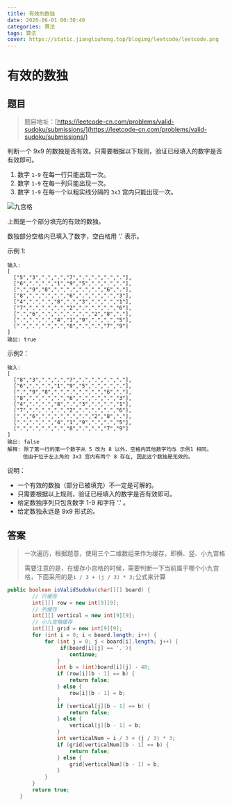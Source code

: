 ```yaml
---
title: 有效的数独
date: 2020-06-01 00:30:40
categories: 算法
tags: 算法
cover: https://static.jiangliuhong.top/blogimg/leetcode/leetcode.png
---
```


#  有效的数独

## 题目

> 题目地址：[https://leetcode-cn.com/problems/valid-sudoku/submissions/](https://leetcode-cn.com/problems/valid-sudoku/submissions/)

判断一个 9x9 的数独是否有效。只需要根据以下规则，验证已经填入的数字是否有效即可。

1. 数字 `1-9` 在每一行只能出现一次。
2. 数字 `1-9` 在每一列只能出现一次。
3. 数字 `1-9` 在每一个以粗实线分隔的 `3x3` 宫内只能出现一次。

![九宫格](https://static.jiangliuhong.top/blogimg/leetcode/sudoku.png)

上图是一个部分填充的有效的数独。

数独部分空格内已填入了数字，空白格用 '.' 表示。

示例 1:

```
输入:
[
  ["5","3",".",".","7",".",".",".","."],
  ["6",".",".","1","9","5",".",".","."],
  [".","9","8",".",".",".",".","6","."],
  ["8",".",".",".","6",".",".",".","3"],
  ["4",".",".","8",".","3",".",".","1"],
  ["7",".",".",".","2",".",".",".","6"],
  [".","6",".",".",".",".","2","8","."],
  [".",".",".","4","1","9",".",".","5"],
  [".",".",".",".","8",".",".","7","9"]
]
输出: true
```

示例2：

```
输入:
[
  ["8","3",".",".","7",".",".",".","."],
  ["6",".",".","1","9","5",".",".","."],
  [".","9","8",".",".",".",".","6","."],
  ["8",".",".",".","6",".",".",".","3"],
  ["4",".",".","8",".","3",".",".","1"],
  ["7",".",".",".","2",".",".",".","6"],
  [".","6",".",".",".",".","2","8","."],
  [".",".",".","4","1","9",".",".","5"],
  [".",".",".",".","8",".",".","7","9"]
]
输出: false
解释: 除了第一行的第一个数字从 5 改为 8 以外，空格内其他数字均与 示例1 相同。
     但由于位于左上角的 3x3 宫内有两个 8 存在, 因此这个数独是无效的。
```

说明：
- 一个有效的数独（部分已被填充）不一定是可解的。
- 只需要根据以上规则，验证已经填入的数字是否有效即可。
- 给定数独序列只包含数字 1-9 和字符 '.' 。
- 给定数独永远是 9x9 形式的。

## 答案

> 一次遍历，根据题意，使用三个二维数组来作为缓存，即横、竖、小九宫格
>
> 需要注意的是，在缓存小宫格的时候，需要判断一下当前属于哪个小九宫格，下面采用的是`i / 3 + (j / 3) * 3;`公式来计算

```java
public boolean isValidSudoku(char[][] board) {
        // 行缓存
        int[][] row = new int[9][9];
        // 列缓存
        int[][] vertical = new int[9][9];
        // 小九宫格缓存
        int[][] grid = new int[9][9];
        for (int i = 0; i < board.length; i++) {
            for (int j = 0; j < board[i].length; j++) {
                 if(board[i][j] == '.'){
                    continue;
                }
                int b = (int)board[i][j] - 48;
                if (row[i][b - 1] == b) {
                    return false;
                } else {
                    row[i][b - 1] = b;
                }
                if (vertical[j][b - 1] == b) {
                    return false;
                } else {
                    vertical[j][b - 1] = b;
                }
                int verticalNum = i / 3 + (j / 3) * 3;
                if (grid[verticalNum][b - 1] == b) {
                    return false;
                } else {
                    grid[verticalNum][b - 1] = b;
                }
            }
        }
        return true;
    }
```